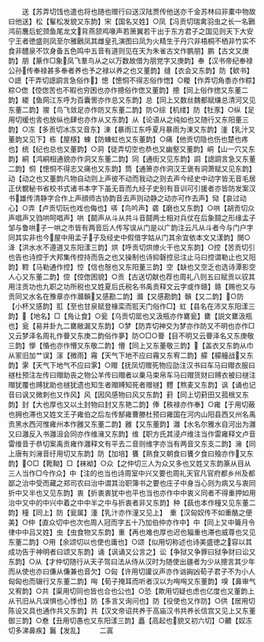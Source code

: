 <!-- { "loadSidebar": true } -->
　　送【苏弄切饯也遣也将也随也赠行曰送汉陆贾传他送亦千金苏林曰非橐中物故曰他送】松【髼松发貌又东韵】宋【国名又姓】○凤【冯贡切瑞禽羽虫之长一名鶠鸿前麐后蛇颈鱼尾龙文背燕颔鸡喙声若箫翼若干出于东方君子之国见则天下大安宁王者徳盛则凤至尔雅鶠凤其雌皇孔演图曰凤为火精生于丹穴非梧桐不栖非竹实不食非醴泉不饮身备五色鸣中五音有道则见在天为朱雀古文作鹏朋】鹏【古文又庚韵】朋【篆作□象凤飞羣鸟从之以万数故借为朋党字又庚韵】奉【汉书帝纪奉禄公孙传奉禄甚多奉者养也予之禄以养之也又董韵】缝【衣会又东韵】防【欵书】○謥【干弄切謥詷言急俗作】憁【憁恫不得志俗作愡】○糉【作弄切角黍亦作粽】粽○偬【倥偬苦也不暇也穷困也亦作摠俗作偬又董韵】摠【同上俗作揔又东董二韵】緵【鱼网江东呼为百囊罟亦作总又东韵】总【同上又数丝魏都赋缣总清河又见东董二韵】翪【鸟飞敛足亦作防又东董二韵】防○综【机缕】防【牡豕】○纵【足用切缓也舎也放纵也肆也亦作从又东韵】从【论语从之纯如也又随行又东阳董三韵】○冻【多贡切冰冻又音东】涷【暴雨江东呼夏月暴雨为涷又东韵】湩【乳汁又董韵又见下】栋【屋檼】蝀【防蝀虹也又东董韵】○痛【他贡切隐也伤也楚也疼也】统【纪也总也又董韵】○洞【徒弄切空也恭也又幽壑又董韵】峒【山一穴又东韵】絧【鸿絧相通貌亦作洞又东董二韵】同【通街又见东韵】詷【謥詷言急又东董二韵】恫【憁恫不得志又痛也又东韵】筒【通箫亦作洞汉王褒有洞萧赋又见东韵】动【动之也又董韵凡物自动则上声彼不动而我动之则去声今经史中动字皆无音毛居正伏覩秘书省校书式诸书本字下虽无音而九经子史别有音训可引援者亦皆防发案汉书雄传清静字合作上声顔师古协韵音去声则动静之动亦可作去声】恸【哀过动心】○弄【卢贡切玩也戏也侮也】哢【鸟吟声】砻【磨也又东韵】○哄【胡贡切众声唱声又驺哄呵唱声】哄【鬬声从斗从共斗音鬪两士相对兵仗在后象鬪之形缘孟子邹与鲁哄子一哄之市皆有两音后人传写误从门是以广韵注云凡从斗者今与门户字同其实非也今屋中用孟子子及经史中假借字姑从门其余宜依本文又漾韵】閧○洚【洪水水不遵道又东阳漾三韵】烘【呼贡切烘燎火干也又东韵】○控【苦贡切引也告也诗控于大邦集传控持而告之也又操制也诗抑磬控忌注止马曰控谓勒止也又阳韵】鞚【马勒通作控】悾【信也慤也又东阳董三韵】空【缺也又空乏也选诗潭影空人心又东董二韵】倥【倥偬困貌】○贡【古送切献也荐也周礼八则五曰赋贡以驭其用注贡功也九职之功所税也又姓夏后氏税名书禹贡释文云字或作赣】赣【赐也又与贡同又水名在豫章亦作灨贑又感勘二韵】灨【又感勘韵】贑【又二韵】○防【小杯又感韵】羾【至也甘泉赋登椽栾而羾天门俗作□】虹【县名在沛又东阳漾三韵】【地名】□【鳬让食】○瓮【乌贡切罂也又汲瓶亦作罋瓮】罋【説文罋汲瓶也】瓮【易井卦九二罋敝漏又东韵】○梦【防弄切神交为梦亦作防又不明也亦作□又云梦泽名周礼作瞢又东庚二韵俗作夣】防○□○瞢【目不明又云瞢泽名又东庚敬三韵】懜【惛也亦作懵又东敬二韵】懵【同上又东董敬三韵】【盖衣又东韵从巾从冡旧加艹误】溕【微雨】霿【天气下地不应曰霿又东宥二韵】艨【艨艟战又东韵】雺【天气下地气不应曰雺】○赗【抚凤切赠死物应劭注汉书曰车马曰赗衣服曰禭杜预注左传曰赗助丧之物公羊传曰赗者以乗马束帛车马曰赗货财曰赙衣被曰禭注赗犹覆也赙犹助也禭犹遗也知生者赗赙知死者赠禭】麷【熬麦又东韵】讽【诵也记音曰讽又微刺也又作风】风【因风感物曰风又东韵】葑【同上切葑田又菰根又东韵】封【大也厚也又以土封物曰封又东艳二韵】俸【秩禄亦作奉】○雍【于用切蔽也拥也滞也又姓文王子雍伯之后左传郜雍曹滕杜预曰雍国在河内山阳县西又州名禹贡黑水西河惟雍州本作雝又东董二韵】雝【又东董韵】灉【水名尔雅水自河出为灉又曰灉反入书灉沮会同亦作维澭又东韵】维【职方氏其浸卢维注当作雷雍释文卢音雷维音于恭切案禹贡雍作灉释文有平去二音则维字亦当有两音又东支二韵】澭【同上唐有刘澭音纡用切又东韵】防【加培】饔【熟食又朝食曰饔夕食曰飱亦作又东韵】○□【靴靿】□【袜袎】○众【之仲切三人为众又多也又姓又东韵篆从目从三人当作□今作众】中【注的也当也诗周室中兴又要也周礼天官凡官府都乡州及都鄙之治中受而藏之郑司农曰治中谓其治职簿书之要也庄子中身当心则为病又与衷同折中又半也又见东韵】衷【折衷衷犹中也平也当也亦作中中衷义同者不得重押如用治中又中的中兴中着之中中半之中与折衷者非又东韵】种【蓺也本作穜又见东董二韵】穜【同上】防【瓮属】湩【乳汁亦作潼又见上】　重【汉匈奴传不如重酪之便美】○仲【直众切中也次也周人冠而字五十乃加伯仲亦作中】中【同上又中籥月令律中中吕又姓】虫【虫食物又东韵】重【再也难也厚也迟也辎重也滞也威尊也又见东董二韵】○用【余颂切以也使也庸也】○颂【似用切称述也诗美盛徳之容以其成功告于神明者曰颂又东韵】诵【讽诵又公言之】讼【争狱又争罪曰狱争财曰讼又东韵】○从【才仲切随行从天子驾曰法从侍从汉时为随使出疆者为少从摠言其少年而从使也亦曰傔从傔兼也音欠】○匈【许用切讙议声亦作讻詾凶荀子君子不为小人匈匈也而辍行又东董二韵】哅【荀子掩耳而听者汉以为哅哅又东董韵】嗅【鼻审气又宥韵】○共【渠用切同也皆也合也公也】○恐【欺用切疑也虑也亿度也又董韵上从卂旧从凡误惧也心悸也】防【多言又询问也】防【役使也又作防】○供【居用切陈设又具也通作共又东韵】共【汉文帝诏共养于高庙汉书共养长信宫又见上又东董御三韵】○憃【丑用切愚也又东阳漾三韵】矗【高起也貌又初六切】○齈【奴冻切多涕鼻疾】鬞【发乱】
　　二寘
